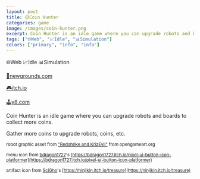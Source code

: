 ```yaml
---
layout: post
title: 🟡Coin Hunter
categories: game
image: /images/coin-hunter.png
excerpt: Coin Hunter is an idle game where you can upgrade robots and boards to collect more coins.
tags: ["🌐Web", "📈Idle", "📊Simulation"]
colors: ["primary", "info", "info"]
---
```


<span class="badge badge-primary">🌐Web</span>
<span class="badge badge-info">📈Idle</span>
<span class="badge badge-info">📊Simulation</span>

<a href="https://www.newgrounds.com/portal/view/880263" class="btn btn-primary btn-lg">🎨newgrounds.com</a>

<a href="https://sublevelgames.itch.io/coin-hunter" class="btn btn-primary btn-lg">🎮itch.io</a>

<a href="https://y8.com/games/coin_hunter" class="btn btn-primary btn-lg">🕹️y8.com</a>

Coin Hunter is an idle game where you can upgrade robots and boards to collect more coins.

Gather more coins to upgrade robots, coins, etc.

<small>robot graphic asset from ["Redshrike and KrizEvil"](https://opengameart.org/content/mech-48x48) from opengameart.org</small>

<small>menu icon from [bdragon1727](https://itch.io/profile/bdragon1727)'s [https://bdragon1727.itch.io/pixel-ui-button-icon-platformer](https://bdragon1727.itch.io/pixel-ui-button-icon-platformer)</small>

<small>artifact icon from [SciGho](https://ninjikin.itch.io/)'s [https://ninjikin.itch.io/treasure](https://ninjikin.itch.io/treasure)</small>